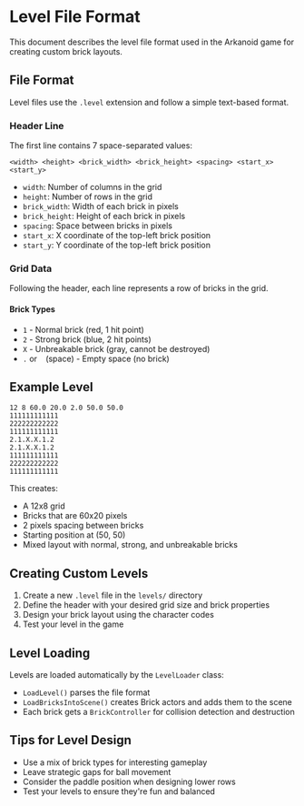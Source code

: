# Level File Format

This document describes the level file format used in the Arkanoid game for creating custom brick layouts.

## File Format

Level files use the `.level` extension and follow a simple text-based format.

### Header Line

The first line contains 7 space-separated values:

```
<width> <height> <brick_width> <brick_height> <spacing> <start_x> <start_y>
```

- `width`: Number of columns in the grid
- `height`: Number of rows in the grid
- `brick_width`: Width of each brick in pixels
- `brick_height`: Height of each brick in pixels
- `spacing`: Space between bricks in pixels
- `start_x`: X coordinate of the top-left brick position
- `start_y`: Y coordinate of the top-left brick position

### Grid Data

Following the header, each line represents a row of bricks in the grid.

#### Brick Types

- `1` - Normal brick (red, 1 hit point)
- `2` - Strong brick (blue, 2 hit points)
- `X` - Unbreakable brick (gray, cannot be destroyed)
- `.` or ` ` (space) - Empty space (no brick)

## Example Level

```
12 8 60.0 20.0 2.0 50.0 50.0
111111111111
222222222222
111111111111
2.1.X.X.1.2
2.1.X.X.1.2
111111111111
222222222222
111111111111
```

This creates:

- A 12x8 grid
- Bricks that are 60x20 pixels
- 2 pixels spacing between bricks
- Starting position at (50, 50)
- Mixed layout with normal, strong, and unbreakable bricks

## Creating Custom Levels

1. Create a new `.level` file in the `levels/` directory
2. Define the header with your desired grid size and brick properties
3. Design your brick layout using the character codes
4. Test your level in the game

## Level Loading

Levels are loaded automatically by the `LevelLoader` class:

- `LoadLevel()` parses the file format
- `LoadBricksIntoScene()` creates Brick actors and adds them to the scene
- Each brick gets a `BrickController` for collision detection and destruction

## Tips for Level Design

- Use a mix of brick types for interesting gameplay
- Leave strategic gaps for ball movement
- Consider the paddle position when designing lower rows
- Test your levels to ensure they're fun and balanced
